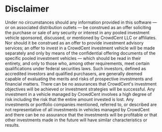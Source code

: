 # Disclaimer
Under no circumstances should any information provided in this software — or on associated distribution outlets — be construed as an offer soliciting the purchase or sale of any security or interest in any pooled investment vehicle sponsored, discussed, or mentioned by CrowdCent LLC or affiliates. Nor should it be construed as an offer to provide investment advisory services; an offer to invest in a CrowdCent investment vehicle will be made separately and only by means of the confidential offering documents of the specific pooled investment vehicles — which should be read in their entirety, and only to those who, among other requirements, meet certain qualifications under federal securities laws. Such investors, defined as accredited investors and qualified purchasers, are generally deemed capable of evaluating the merits and risks of prospective investments and financial matters. There can be no assurances that CrowdCent's investment objectives will be achieved or investment strategies will be successful. Any investment in a vehicle managed by CrowdCent involves a high degree of risk including the risk that the entire amount invested is lost. Any investments or portfolio companies mentioned, referred to, or described are not representative of all investments in vehicles managed by CrowdCent and there can be no assurance that the investments will be profitable or that other investments made in the future will have similar characteristics or results.